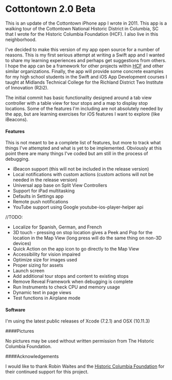 # Cottontown 2.0 Beta

This is an update of the Cottontown iPhone app I wrote in 2011.  This app is a walking tour of the Cottontown National Historic District in Columbia, SC that I wrote for the Historic Columbia Foundation (HCF).  I also live in this neighborhood.

I've decided to make this version of my app open source for a number of reasons.  This is my first serious attempt at writing a Swift app and I wanted to share my learning experiences and perhaps get suggestions from others.  I hope the app can be a framework for other projects within [HCF](http://www.historiccolumbia.org/take-a-tour) and other similar organizations. Finally, the app will provide some concrete examples for my high school students in the Swift and iOS App Development courses I taught at Midlands Technical College for the Richland District Two Institute of Innovation (R2i2).

The initial commit has basic functionality designed around a tab view controller with a table view for tour stops and a map to display stop locations.  Some of the features I'm including are not absolutely needed by the app, but are learning exercises for iOS features I want to explore (like iBeacons).

#### Features

This is not meant to be a complete list of features, but more to track what things I've attempted and what is yet to be implemented.  Obviously at this point there are many things I've coded but am still in the process of debugging.

* iBeacon support (this will not be included in the release version)
* Local notifications with custom actions (custom actions will not be needed in the release version)
* Universal app base on Split View Controllers
* Support for iPad multitasking
* Defaults in Settings app
* Remote push notifications
* YouTube support using Google youtube-ios-player-helper api

//TODO:

* Localize for Spanish, German, and French
* 3D touch - pressing on stop location gives a Peek and Pop for the location in the Map View (long press will do the same thing on non-3D devices)
* Quick Action on the app icon to go directly to the Map View
* Accessibility for vision impaired
* Optimize size for images used
* Proper sizing for assets
* Launch screen
* Add additional tour stops and content to existing stops
* Remove Reveal Framework when debugging is complete
* Run Instruments to check CPU and memory usage
* Dynamic text in page views
* Test functions in Airplane mode

#### Software

I'm using the latest public releases of Xcode (7.2.1) and OSX (10.11.3)

####Pictures

No pictures may be used without written permission from The Historic Columbia Foundation.

####Acknowledgements

I would like to thank Robin Waites and the [Historic Columbia Foundation](http://www.historiccolumbia.org) for their continued support for this project. 
 